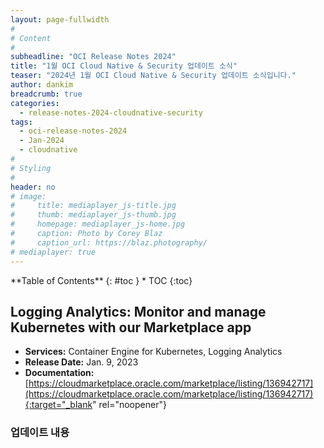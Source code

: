 ```yaml
---
layout: page-fullwidth
#
# Content
#
subheadline: "OCI Release Notes 2024"
title: "1월 OCI Cloud Native & Security 업데이트 소식"
teaser: "2024년 1월 OCI Cloud Native & Security 업데이트 소식입니다."
author: dankim
breadcrumb: true
categories:
  - release-notes-2024-cloudnative-security
tags:
  - oci-release-notes-2024
  - Jan-2024
  - cloudnative
#
# Styling
#
header: no
# image:
#     title: mediaplayer_js-title.jpg
#     thumb: mediaplayer_js-thumb.jpg
#     homepage: mediaplayer_js-home.jpg
#     caption: Photo by Corey Blaz
#     caption_url: https://blaz.photography/
# mediaplayer: true
---
```


<div class="panel radius" markdown="1">
**Table of Contents**
{: #toc }
*  TOC
{:toc}
</div>

## Logging Analytics: Monitor and manage Kubernetes with our Marketplace app
* **Services:** Container Engine for Kubernetes, Logging Analytics
* **Release Date:** Jan. 9, 2023
* **Documentation:** [https://cloudmarketplace.oracle.com/marketplace/listing/136942717](https://cloudmarketplace.oracle.com/marketplace/listing/136942717){:target="_blank" rel="noopener"}

### 업데이트 내용